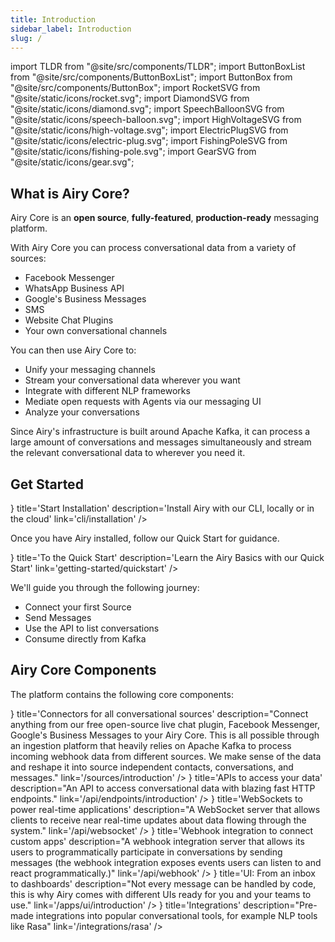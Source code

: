 ```yaml
---
title: Introduction
sidebar_label: Introduction
slug: /
---
```


import TLDR from "@site/src/components/TLDR";
import ButtonBoxList from "@site/src/components/ButtonBoxList";
import ButtonBox from "@site/src/components/ButtonBox";
import RocketSVG from "@site/static/icons/rocket.svg";
import DiamondSVG from "@site/static/icons/diamond.svg";
import SpeechBalloonSVG from "@site/static/icons/speech-balloon.svg";
import HighVoltageSVG from "@site/static/icons/high-voltage.svg";
import ElectricPlugSVG from "@site/static/icons/electric-plug.svg";
import FishingPoleSVG from "@site/static/icons/fishing-pole.svg";
import GearSVG from "@site/static/icons/gear.svg";

## What is Airy Core?

<TLDR>

Airy Core is an **open source**, **fully-featured**, **production-ready**
messaging platform.

</TLDR>

With Airy Core you can process conversational data from a variety of sources:

- Facebook Messenger
- WhatsApp Business API
- Google's Business Messages
- SMS
- Website Chat Plugins
- Your own conversational channels

You can then use Airy Core to:

- Unify your messaging channels
- Stream your conversational data wherever you want
- Integrate with different NLP frameworks
- Mediate open requests with Agents via our messaging UI
- Analyze your conversations

Since Airy's infrastructure is built around Apache Kafka, it can process a large
amount of conversations and messages simultaneously and stream the relevant
conversational data to wherever you need it.

## Get Started

<ButtonBoxList>
<ButtonBox 
    icon={() => <RocketSVG />}
    title='Start Installation' 
    description='Install Airy with our CLI, locally or in the cloud' 
    link='cli/installation'
/>
</ButtonBoxList>

Once you have Airy installed, follow our Quick Start for guidance.

<ButtonBoxList>
<ButtonBox 
    icon={() => <DiamondSVG />}
    title='To the Quick Start' 
    description='Learn the Airy Basics with our Quick Start' 
    link='getting-started/quickstart'
/>
</ButtonBoxList>

We'll guide you through the following journey:

- Connect your first Source
- Send Messages
- Use the API to list conversations
- Consume directly from Kafka

## Airy Core Components

The platform contains the following core components:

<ButtonBoxList>
<ButtonBox 
    icon={() => <SpeechBalloonSVG />}
    title='Connectors for all conversational sources' 
    description="Connect anything from our free open-source live chat plugin, Facebook Messenger, Google's Business Messages to your Airy Core. This is all possible through an ingestion platform that heavily relies on Apache Kafka to process incoming webhook data from different sources. We make sense of the data and reshape it into source independent contacts, conversations, and messages."
    link='/sources/introduction'
/>
<ButtonBox 
    icon={() => <HighVoltageSVG />}
    title='APIs to access your data' 
    description="An API to access conversational data with blazing fast HTTP endpoints."
    link='/api/endpoints/introduction'
/>
<ButtonBox 
    icon={() => <ElectricPlugSVG />}
    title='WebSockets to power real-time applications' 
    description="A WebSocket server that allows clients to receive near real-time updates about data flowing through the system."
    link='/api/websocket'
/>
<ButtonBox 
    icon={() => <FishingPoleSVG />}
    title='Webhook integration to connect custom apps' 
    description="A webhook integration server that allows its users to programmatically participate in conversations by sending messages (the webhook integration exposes events users can listen to and react programmatically.)"
    link='/api/webhook'
/>
<ButtonBox 
    icon={() => <DiamondSVG />}
    title='UI: From an inbox to dashboards' 
    description="Not every message can be handled by code, this is why Airy comes with different UIs ready for you and your teams to use."
    link='/apps/ui/introduction'
/>
<ButtonBox 
    icon={() => <GearSVG />}
    title='Integrations' 
    description="Pre-made integrations into popular conversational tools, for example NLP tools like Rasa"
    link='/integrations/rasa'
/>
</ButtonBoxList>
